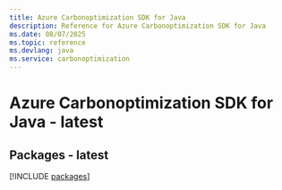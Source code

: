 ```yaml
---
title: Azure Carbonoptimization SDK for Java
description: Reference for Azure Carbonoptimization SDK for Java
ms.date: 08/07/2025
ms.topic: reference
ms.devlang: java
ms.service: carbonoptimization
---
```

# Azure Carbonoptimization SDK for Java - latest
## Packages - latest
[!INCLUDE [packages](carbonoptimization-index.md)]